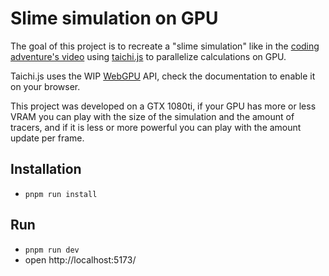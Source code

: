 # Slime simulation on GPU

The goal of this project is to recreate a "slime simulation" like in the [coding adventure's video](https://www.youtube.com/watch?v=X-iSQQgOd1A) using [taichi.js](https://github.com/AmesingFlank/taichi.js) to parallelize calculations on GPU.

Taichi.js uses the WIP [WebGPU](https://developer.chrome.com/docs/web-platform/webgpu/) API, check the documentation to enable it on your browser.

This project was developed on a GTX 1080ti, if your GPU has more or less VRAM you can play with the size of the simulation and the amount of tracers, and if it is less or more powerful you can play with the amount update per frame.

## Installation

- `pnpm run install`

## Run

- `pnpm run dev`
- open http://localhost:5173/